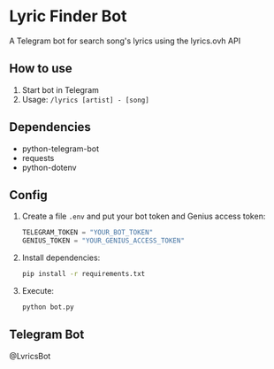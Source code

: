 # Lyric Finder Bot

A Telegram bot for search song's lyrics using the lyrics.ovh API
 
## How to use

1.  Start bot in Telegram
2.  Usage: `/lyrics [artist] - [song] `

## Dependencies

-   python-telegram-bot
-   requests
-   python-dotenv

## Config

1.  Create a file `.env` and put your bot token and Genius access token:
    ```python
    TELEGRAM_TOKEN = "YOUR_BOT_TOKEN"
    GENIUS_TOKEN = "YOUR_GENIUS_ACCESS_TOKEN"
    ```
2.  Install dependencies:
    ```bash
    pip install -r requirements.txt
    ```
3.  Execute:
    ```bash
    python bot.py
    ```

## Telegram Bot

@LvricsBot
